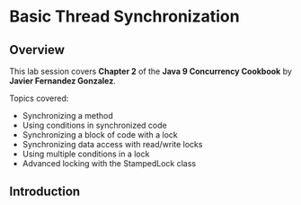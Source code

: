 # Basic Thread Synchronization

## Overview
This lab session covers **Chapter 2** of the **Java 9 Concurrency Cookbook** by **Javier Fernandez Gonzalez**.

Topics covered:
- Synchronizing a method
- Using conditions in synchronized code
- Synchronizing a block of code with a lock
- Synchronizing data access with read/write locks
- Using multiple conditions in a lock
- Advanced locking with the StampedLock class

## Introduction


